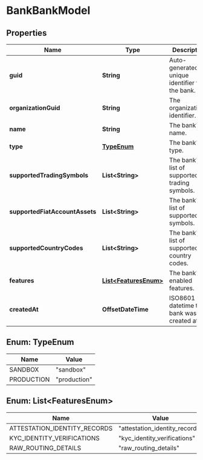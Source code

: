 

# BankBankModel


## Properties

| Name | Type | Description | Notes |
|------------ | ------------- | ------------- | -------------|
|**guid** | **String** | Auto-generated unique identifier for the bank. |  |
|**organizationGuid** | **String** | The organization&#39;s identifier. |  |
|**name** | **String** | The bank&#39;s name. |  |
|**type** | [**TypeEnum**](#TypeEnum) | The bank&#39;s type. |  |
|**supportedTradingSymbols** | **List&lt;String&gt;** | The bank&#39;s list of supported trading symbols. |  [optional] |
|**supportedFiatAccountAssets** | **List&lt;String&gt;** | The bank&#39;s list of supported fiat symbols. |  [optional] |
|**supportedCountryCodes** | **List&lt;String&gt;** | The bank&#39;s list of supported country codes. |  [optional] |
|**features** | [**List&lt;FeaturesEnum&gt;**](#List&lt;FeaturesEnum&gt;) | The bank&#39;s enabled features. |  |
|**createdAt** | **OffsetDateTime** | ISO8601 datetime the bank was created at. |  |



## Enum: TypeEnum

| Name | Value |
|---- | -----|
| SANDBOX | &quot;sandbox&quot; |
| PRODUCTION | &quot;production&quot; |



## Enum: List&lt;FeaturesEnum&gt;

| Name | Value |
|---- | -----|
| ATTESTATION_IDENTITY_RECORDS | &quot;attestation_identity_records&quot; |
| KYC_IDENTITY_VERIFICATIONS | &quot;kyc_identity_verifications&quot; |
| RAW_ROUTING_DETAILS | &quot;raw_routing_details&quot; |



